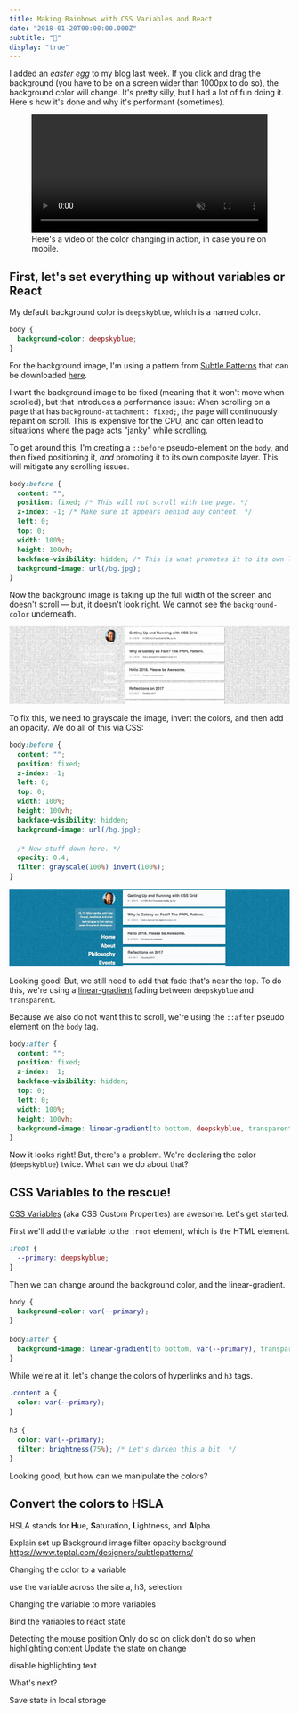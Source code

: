 ```yaml
---
title: Making Rainbows with CSS Variables and React
date: "2018-01-20T00:00:00.000Z"
subtitle: "🌈"
display: "true"
---
```

I added an _easter egg_ to my blog last week. If you click and drag the background (you have to be on a screen wider than 1000px to do so), the background color will change. It's pretty silly, but I had a lot of fun doing it. Here's how it's done and why it's performant (sometimes).

<figure>
    <video width="100%" controls  muted>
      <source src="./color-changing-variables.mp4" type="video/mp4">
    </video>
    <figcaption>Here's a video of the color changing in action, in case you're on mobile.</figcaption>
</figure>

## First, let's set everything up without variables or React

My default background color is `deepskyblue`, which is a named color. 

```css
body {
  background-color: deepskyblue;
}
```

For the background image, I'm using a pattern from [Subtle Patterns](https://www.toptal.com/designers/subtlepatterns/) that can be downloaded [here](https://www.toptal.com/designers/subtlepatterns/subtle-grey/). 

I want the background image to be fixed (meaning that it won't move when scrolled), but that introduces a performance issue: When scrolling on a page that has `background-attachment: fixed;`, the page will continuously repaint on scroll. This is expensive for the CPU, and can often lead to situations where the page acts "janky" while scrolling. 

To get around this, I'm creating a `::before` pseudo-element on the `body`, and then fixed positioning it, *and* promoting it to its own composite layer. This will mitigate any scrolling issues.

```css
body:before {
  content: "";
  position: fixed; /* This will not scroll with the page. */
  z-index: -1; /* Make sure it appears behind any content. */
  left: 0;
  top: 0;
  width: 100%;
  height: 100vh;
  backface-visibility: hidden; /* This is what promotes it to its own layer. */
  background-image: url(/bg.jpg);
}
```

Now the background image is taking up the full width of the screen and doesn't scroll &mdash; but, it doesn't look right. We cannot see the `background-color` underneath.

![Screenshot](./bg-1.jpg)

To fix this, we need to grayscale the image, invert the colors, and then add an opacity. We do all of this via CSS:

```css
body:before {
  content: "";
  position: fixed;
  z-index: -1;
  left: 0;
  top: 0;
  width: 100%;
  height: 100vh;
  backface-visibility: hidden;
  background-image: url(/bg.jpg);

  /* New stuff down here. */
  opacity: 0.4;
  filter: grayscale(100%) invert(100%);
}
```

![Screenshot](./bg-2.jpg)

Looking good! But, we still need to add that fade that's near the top. To do this, we're using a [linear-gradient](https://developer.mozilla.org/en-US/docs/Web/CSS/linear-gradient) fading between `deepskyblue` and `transparent`. 

Because we also do not want this to scroll, we're using the `::after` pseudo element on the `body` tag.

```css
body:after {
  content: "";
  position: fixed;
  z-index: -1;
  backface-visibility: hidden;
  top: 0;
  left: 0;
  width: 100%;
  height: 100vh;
  background-image: linear-gradient(to bottom, deepskyblue, transparent 70%);
}
```

Now it looks right! But, there's a problem. We're declaring the color (`deepskyblue`) twice. What can we do about that?

## CSS Variables to the rescue!

[CSS Variables](https://developer.mozilla.org/en-US/docs/Web/CSS/Using_CSS_variables) (aka CSS Custom Properties) are awesome. Let's get started. 

First we'll add the variable to the `:root` element, which is the HTML element. 

```css
:root {
  --primary: deepskyblue;
}
```

Then we can change around the background color, and the linear-gradient.

```css
body {
  background-color: var(--primary);
}

body:after {
  background-image: linear-gradient(to bottom, var(--primary), transparent 70%);
}
```

While we're at it, let's change the colors of hyperlinks and `h3` tags.

```css
.content a {
  color: var(--primary);
}

h3 {
  color: var(--primary);
  filter: brightness(75%); /* Let's darken this a bit. */
}
```

Looking good, but how can we manipulate the colors?

## Convert the colors to HSLA

HSLA stands for **H**ue, **S**aturation, **L**ightness, and **A**lpha. 

Explain set up
Background image filter opacity
background
https://www.toptal.com/designers/subtlepatterns/

Changing the color to a variable

use the variable across the site
a, h3, selection

Changing the variable to more variables

Bind the variables to react state

Detecting the mouse position
 Only do so on click
  don't do so when highlighting content
 Update the state on change

disable highlighting text

What's next?

Save state in local storage